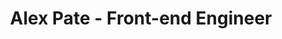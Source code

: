 ---
layout: post
title: "Alex Pate - Front-end Engineer"
categories:
- light

authorName: Alex Pate
authorBio: I'm Alex, a front-end engineer in London, currently working at <a href="https://pusher.com/" target="_blank">Pusher</a>. As part of the Creative team at <a href="https://pusher.com/" target="_blank">Pusher</a>, I work with other teams around the company (from marketing to product) to find the best solutions to building out the user-facing side of our products.
authorAvatar: /images/authors/alex-pate.jpg

authorSite: https://alexpate.uk/
authorTwitter: alexjpate
authorGithub: alexpate
authorCodepen: alexpate
authorDribbble: alexpate

websiteScreen: /images/posts/alex-pate.png
websiteUrl: https://alexpate.uk/

enginePowerArtDirection: "2"
enginePowerPerformance:  "4"
enginePowerA11y:         "1"
enginePowerPwa:          "0"
enginePowerEditor:       "1.5"

badCop: Too normal. That said, &#39;Profile&#39; page shows exploration of something more.
goodCop: Stream of latest work and posts is a novel idea. Moving stack of photos in the &#39;Profile&#39; page is cool too.

bravoJuliett: true

echoLima: "361"

---